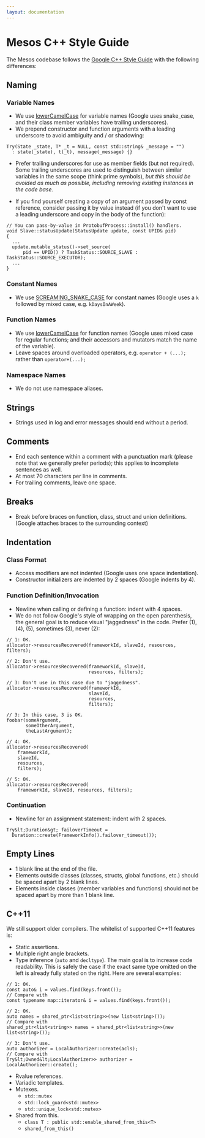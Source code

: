 ```yaml
---
layout: documentation
---
```


# Mesos C++ Style Guide

The Mesos codebase follows the [Google C++ Style Guide](http://google-styleguide.googlecode.com/svn/trunk/cppguide.xml) with the following differences:

## Naming

### Variable Names
* We use [lowerCamelCase](http://en.wikipedia.org/wiki/CamelCase#Variations_and_synonyms) for variable names (Google uses snake_case, and their class member variables have trailing underscores).
* We prepend constructor and function arguments with a leading underscore to avoid ambiguity and / or shadowing:

```
Try(State _state, T* _t = NULL, const std::string& _message = "")
  : state(_state), t(_t), message(_message) {}
```

* Prefer trailing underscores for use as member fields (but not required). Some trailing underscores are used to distinguish between similar variables in the same scope (think prime symbols), *but this should be avoided as much as possible, including removing existing instances in the code base.*

* If you find yourself creating a copy of an argument passed by const reference, consider passing it by value instead (if you don't want to use a leading underscore and copy in the body of the function):

```
// You can pass-by-value in ProtobufProcess::install() handlers.
void Slave::statusUpdate(StatusUpdate update, const UPID& pid)
{
  ...
  update.mutable_status()->set_source(
      pid == UPID() ? TaskStatus::SOURCE_SLAVE : TaskStatus::SOURCE_EXECUTOR);
  ...
}
```


### Constant Names
* We use [SCREAMING_SNAKE_CASE](http://en.wikipedia.org/wiki/Letter_case#Special_case_styles) for constant names (Google uses a `k` followed by mixed case, e.g. `kDaysInAWeek`).

### Function Names
* We use [lowerCamelCase](http://en.wikipedia.org/wiki/CamelCase#Variations_and_synonyms) for function names (Google uses mixed case for regular functions; and their accessors and mutators match the name of the variable).
* Leave spaces around overloaded operators, e.g. `operator + (...);` rather than `operator+(...);`

### Namespace Names
* We do not use namespace aliases.

## Strings
* Strings used in log and error messages should end without a period.

## Comments
* End each sentence within a comment with a punctuation mark (please note that we generally prefer periods); this applies to incomplete sentences as well.
* At most 70 characters per line in comments.
* For trailing comments, leave one space.

## Breaks
* Break before braces on function, class, struct and union definitions. (Google attaches braces to the surrounding context)

## Indentation

### Class Format
* Access modifiers are not indented (Google uses one space indentation).
* Constructor initializers are indented by 2 spaces (Google indents by 4).

### Function Definition/Invocation
* Newline when calling or defining a function: indent with 4 spaces.
* We do not follow Google's style of wrapping on the open parenthesis, the general goal is to reduce visual "jaggedness" in the code. Prefer (1), (4), (5), sometimes (3), never (2):

```
// 1: OK.
allocator->resourcesRecovered(frameworkId, slaveId, resources, filters);

// 2: Don't use.
allocator->resourcesRecovered(frameworkId, slaveId,
                              resources, filters);

// 3: Don't use in this case due to "jaggedness".
allocator->resourcesRecovered(frameworkId,
                              slaveId,
                              resources,
                              filters);

// 3: In this case, 3 is OK.
foobar(someArgument,
       someOtherArgument,
       theLastArgument);

// 4: OK.
allocator->resourcesRecovered(
    frameworkId,
    slaveId,
    resources,
    filters);

// 5: OK.
allocator->resourcesRecovered(
    frameworkId, slaveId, resources, filters);
```

### Continuation
* Newline for an assignment statement: indent with 2 spaces.

```
Try&lt;Duration&gt; failoverTimeout =
  Duration::create(FrameworkInfo().failover_timeout());
```

## Empty Lines
* 1 blank line at the end of the file.
* Elements outside classes (classes, structs, global functions, etc.) should be spaced apart by 2 blank lines.
* Elements inside classes (member variables and functions) should not be spaced apart by more than 1 blank line.

## C++11

We still support older compilers. The whitelist of supported C++11 features is:

* Static assertions.
* Multiple right angle brackets.
* Type inference (`auto` and `decltype`). The main goal is to increase code readability. This is safely the case if the exact same type omitted on the left is already fully stated on the right. Here are several examples:

```
// 1: OK.
const auto& i = values.find(keys.front());
// Compare with
const typename map::iterator& i = values.find(keys.front());

// 2: OK.
auto names = shared_ptr<list<string>>(new list<string>());
// Compare with
shared_ptr<list<string>> names = shared_ptr<list<string>>(new list<string>());

// 3: Don't use.
auto authorizer = LocalAuthorizer::create(acls);
// Compare with
Try&lt;Owned&lt;LocalAuthorizer>> authorizer = LocalAuthorizer::create();
```

* Rvalue references.
* Variadic templates.
* Mutexes.
  * `std::mutex`
  * `std::lock_guard<std::mutex>`
  * `std::unique_lock<std::mutex>`
* Shared from this.
  * `class T : public std::enable_shared_from_this<T>`
  * `shared_from_this()`
